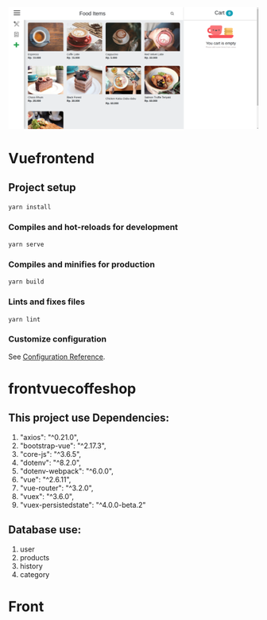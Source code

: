 ![Apps](./src/assets/a.png)


# Vuefrontend 

## Project setup
```
yarn install
```

### Compiles and hot-reloads for development
```
yarn serve
```

### Compiles and minifies for production
```
yarn build
```

### Lints and fixes files
```
yarn lint
```

### Customize configuration
See [Configuration Reference](https://cli.vuejs.org/config/).

# frontvuecoffeshop

## This project use Dependencies:
1. "axios": "^0.21.0",
2. "bootstrap-vue": "^2.17.3",
3. "core-js": "^3.6.5",
4. "dotenv": "^8.2.0",
5. "dotenv-webpack": "^6.0.0",
6. "vue": "^2.6.11",
7. "vue-router": "^3.2.0",
8. "vuex": "^3.6.0",
9. "vuex-persistedstate": "^4.0.0-beta.2"

## Database use:
1. user
2. products
3. history
4. category
# Front
